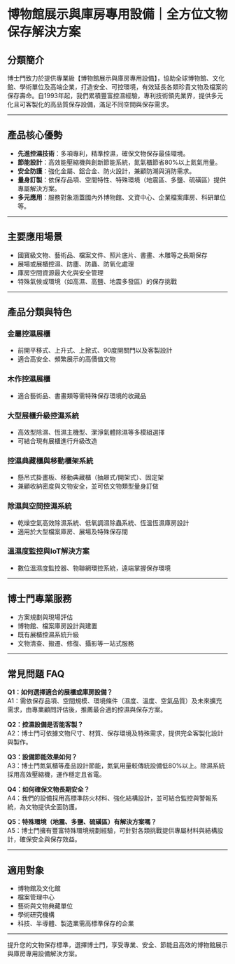# 博物館展示與庫房專用設備｜全方位文物保存解決方案

## 分類簡介

博士門致力於提供專業級【博物館展示與庫房專用設備】，協助全球博物館、文化館、學術單位及高端企業，打造安全、可控環境，有效延長各類珍貴文物及檔案的保存壽命。自1993年起，我們累積豐富控濕經驗，專利技術領先業界，提供多元化且可客製化的高品質保存設備，滿足不同空間與保存需求。

---

## 產品核心優勢

- **先進控濕技術**：多項專利，精準控濕，確保文物保存最佳環境。
- **節能設計**：高效能壓縮機與創新節能系統，氮氣櫃節省80%以上氮氣用量。
- **安全防護**：強化金屬、鋁合金、防火設計，兼顧防潮與消防需求。
- **量身訂製**：依保存品項、空間特性、特殊環境（地震區、多鹽、硫磺區）提供專屬解決方案。
- **多元應用**：服務對象涵蓋國內外博物館、文資中心、企業檔案庫房、科研單位等。

---

## 主要應用場景

- 國寶級文物、藝術品、檔案文件、照片底片、書畫、木雕等之長期保存
- 展場或展櫃控濕、防塵、防蟲、防氧化處理
- 庫房空間資源最大化與安全管理
- 特殊氣候或環境（如高濕、高鹽、地震多發區）的保存挑戰

---

## 產品分類與特色

### 金屬控濕展櫃
- 前開平移式、上升式、上掀式、90度開關門以及客製設計
- 適合高安全、頻繁展示的高價值文物

### 木作控濕展櫃
- 適合藝術品、書畫類等需特殊保存環境的收藏品

### 大型展櫃升級控濕系統
- 高效型除濕、恆濕主機型、潔淨氣體除濕等多模組選擇
- 可結合現有展櫃進行升級改造

### 控濕典藏櫃與移動櫃架系統
- 懸吊式掛畫板、移動典藏櫃（抽屜式/開架式）、固定架
- 兼顧收納密度與文物安全，並可依文物類型量身訂做

### 除濕與空間控濕系統
- 乾燥空氣高效除濕系統、低氧調濕除蟲系統、恆溫恆濕庫房設計
- 適用於大型檔案庫房、展場及特殊保存間

### 溫濕度監控與IoT解決方案
- 數位溫濕度監控器、物聯網環控系統，遠端掌握保存環境

---

## 博士門專業服務

- 方案規劃與現場評估
- 博物館、檔案庫房設計與建置
- 既有展櫃控濕系統升級
- 文物清查、搬遷、修復、攝影等一站式服務

---

## 常見問題 FAQ

**Q1：如何選擇適合的展櫃或庫房設備？**  
A1：需依保存品項、空間規模、環境條件（濕度、溫度、空氣品質）及未來擴充需求，由專業顧問評估後，推薦最合適的控濕與保存方案。

**Q2：控濕設備是否能客製？**  
A2：博士門可依據文物尺寸、材質、保存環境及特殊需求，提供完全客製化設計與製作。

**Q3：設備節能效果如何？**  
A3：博士門氮氣櫃等產品設計節能，氮氣用量較傳統設備低80%以上。除濕系統採用高效壓縮機，運作穩定且省電。

**Q4：如何確保文物長期安全？**  
A4：我們的設備採用高標準防火材料、強化結構設計，並可結合監控與警報系統，為文物提供全面防護。

**Q5：特殊環境（地震、多鹽、硫磺區）有解決方案嗎？**  
A5：博士門擁有豐富特殊環境規劃經驗，可針對各類挑戰提供專屬材料與結構設計，確保安全與保存效益。

---

## 適用對象

- 博物館及文化館
- 檔案管理中心
- 藝術與文物典藏單位
- 學術研究機構
- 科技、半導體、製造業需高標準保存的企業

---

提升您的文物保存標準，選擇博士門，享受專業、安全、節能且高效的博物館展示與庫房專用設備解決方案。